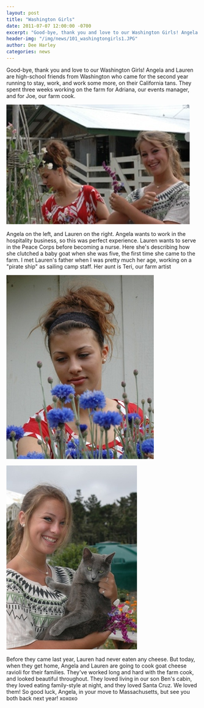 ```yaml
---
layout: post
title: "Washington Girls"
date: 2011-07-07 12:00:00 -0700
excerpt: "Good-bye, thank you and love to our Washington Girls! Angela and Lauren are high-school friends from Washington who ..."
header-img: "/img/news/101_washingtongirls1.JPG"
author: Dee Harley
categories: news
---
```

Good-bye, thank you and love to our Washington Girls! Angela and
Lauren are high-school friends from Washington who came for the second
year running to stay, work, and work some more, on their California
tans. They spent three weeks working on the farm for Adriana, our
events manager, and for Joe, our farm cook.

![image](/img/news/101_washingtongirls1.JPG)

Angela on the left, and Lauren on the right. Angela wants to work in
the hospitality business, so this was perfect experience. Lauren wants
to serve in the Peace Corps before becoming a nurse. Here she's
describing how she clutched a baby goat when she was five, the first
time she came to the farm. I met Lauren's father when I was pretty
much her age, working on a &quot;pirate ship&quot; as sailing camp
staff. Her aunt is Teri, our farm artist

![image](/img/news/101_washingtonangela.JPG)

![image](/img/news/101_washingtonlauren.JPG)

Before they came last year, Lauren had never eaten any cheese. But
today, when they get home, Angela and Lauren are going to cook goat
cheese ravioli for their families. They've worked long and hard with
the farm cook, and looked beautiful throughout. They loved living in
our son Ben's cabin, they loved eating family-style at night, and they
loved Santa Cruz. We loved them! So good luck, Angela, in your move to
Massachusetts, but see you both back next year! xoxoxo

